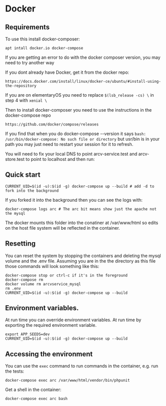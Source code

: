 # Docker

## Requirements

To use this install docker-composer:

    apt intall docker.io docker-compose
    
If you are getting an error to do with the docker composer version, you may need to try another way
    
If you dont already have Docker, get it from the docker repo:
    
    https://docs.docker.com/install/linux/docker-ce/ubuntu/#install-using-the-repository
    
If you are on elementaryOS you need to replace ```$(lsb_release -cs) \``` in step 4 with ```xenial \```
    
Then to install docker-composer you need to use the instructions in the docker-compose repo
    
    https://github.com/docker/compose/releases
    
If you find that when you do docker-compose --version it says ```bash: /usr/bin/docker-compose: No such file or directory```
    but usr/bin is in your path you may just need to restart your session for it to refresh.

You will need to fix your local DNS to point arcv-service.test and arcv-store.test to point to localhost and then run:

## Quick start

    CURRENT_UID=$(id -u):$(id -g) docker-compose up --build # add -d to fork into the background

If you forked it into the background then you can see the logs with:

    docker-compose logs arc # The arc bit means show just the apache not the mysql

The docker mounts this folder into the conatiner at /var/www/html so edits on the host file system will be reflected in the container.

## Resetting

You can reset the system by stopping the containers and deleting the mysql volume and the .env file.  Assuming you are in the the directory as this file those commands will look something like this:

    docker-compose stop or ctrl-c if it's in the foreground
    docker-compose rm
    docker volume rm arcvservice_mysql
    rm .env
    CURRENT_UID=$(id -u):$(id -g) docker-compose up --build

## Environment variables.

At run time you can override environment variables. At run time by exporting the required environment variable.

    export APP_SEEDS=dev
    CURRENT_UID=$(id -u):$(id -g) docker-compose up --build

## Accessing the environment

You can use the ```exec``` command to run commands in the container, e.g. run the tests:

    docker-compose exec arc /var/www/html/vendor/bin/phpunit

Get a shell in the container:

    docker-compose exec arc bash

